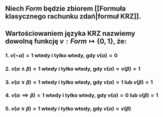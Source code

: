 ## Niech $Form$ będzie zbiorem [[Formuła klasycznego rachunku zdań|formuł KRZ]].
## **Wartościowaniem języka KRZ** nazwiemy dowolną funkcję $v:Form\mapsto\{0,1\}$, że:
### 1. $v(\neg\alpha)=1$ wtedy i tylko wtedy, gdy $v(\alpha)=0$
### 2. $v(\alpha\wedge\beta)=1$ wtedy i tylko wtedy, gdy $v(\alpha)=v(\beta)=1$
### 3. $v(\alpha\vee\beta)=1$ wtedy i tylko wtedy, gdy $v(\alpha)=1$ lub $v(\beta)=1$
### 4. $v(\alpha\implies\beta)=1$ wtedy i tylko wtedy, gdy $v(\alpha)=0$ lub $v(\beta)=1$
### 5. $v(\alpha\vee\beta)=1$ wtedy i tylko wtedy, gdy $v(\alpha)=v(\beta)$
